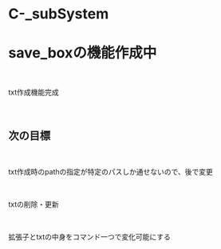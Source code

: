 # C-_subSystem
<h1>save_boxの機能作成中</h1></br>
<p>txt作成機能完成</p></br>
<h2>次の目標</h2></br>
<p>txt作成時のpathの指定が特定のパスしか通せないので、後で変更</p></br>
<p>txtの削除・更新</p></br>
<p>拡張子とtxtの中身をコマンド一つで変化可能にする</p>
